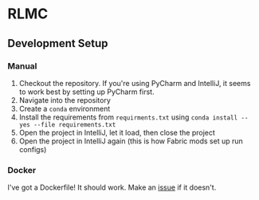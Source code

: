 # RLMC

## Development Setup
### Manual
1. Checkout the repository. If you're using PyCharm and IntelliJ, it seems to work best by setting up PyCharm first.
2. Navigate into the repository
3. Create a `conda` environment
4. Install the requirements from `requirments.txt` using `conda install --yes --file requirements.txt`
5. Open the project in IntelliJ, let it load, then close the project
6. Open the project in IntelliJ again (this is how Fabric mods set up run configs)

### Docker
I've got a Dockerfile! It should work. Make an [issue](https://github.com/skycatminepokie/rlmc/issues/new) if it doesn't.